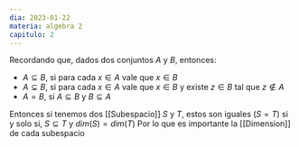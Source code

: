 ```yaml
---
dia: 2023-01-22
materia: algebra 2
capitulo: 2
---
```

Recordando que, dados dos conjuntos $A$ y $B$, entonces:
 * $A \subseteq B$, si para cada $x \in A$ vale que $x \in B$  
 * $A \subsetneq B$, si para cada $x \in A$ vale que $x \in B$ y existe $z \in B$ tal que $z \notin A$
 * $A = B$, si $A \subseteq B$ y $B \subseteq A$
 
Entonces si tenemos dos [[Subespacio]] $S$ y $T$, estos son iguales ($S=T$) si y solo si, $S \subseteq T$ y $dim(S) = dim(T)$
Por lo que es importante la [[Dimension]] de cada subespacio